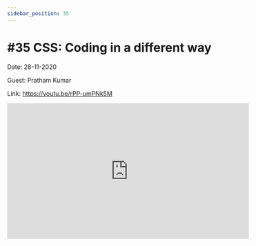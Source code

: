 ```yaml
---
sidebar_position: 35
---
```


# #35 CSS: Coding in a different way

Date: 28-11-2020

Guest: Pratham Kumar

Link: https://youtu.be/rPP-umPNk5M

<iframe width="560" height="315" src="https://www.youtube.com/embed/rPP-umPNk5M" title="YouTube video player" frameborder="0" allow="accelerometer; autoplay; clipboard-write; encrypted-media; gyroscope; picture-in-picture; web-share" allowfullscreen></iframe>